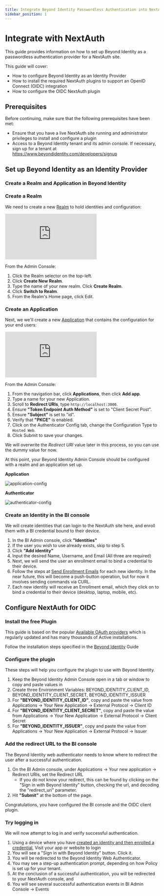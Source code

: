 ```yaml
---
title: Integrate Beyond Identity Passwordless Authentication into NextAuth
sidebar_position: 1
---
```


# Integrate with NextAuth

This guide provides information on how to set up Beyond Identity as a passwordless authentication provider for a NextAuth site.

This guide will cover:
  * How to configure Beyond Identity as an Identity Provider
  * How to install the required NextAuth plugins to support an OpenID Connect (OIDC) integration
  * How to configure the OIDC NextAuth plugin

## Prerequisites

Before continuing, make sure that the following prerequisites have been met:
  * Ensure that you have a live NextAuth site running and administrator privileges to install and configure a plugin
  * Access to a Beyond Identity tenant and its admin console. If necessary, sign up for a tenant at https://www.beyondidentity.com/developers/signup

## Set up Beyond Identity as an Identity Provider

### Create a Realm and Application in Beyond Identity

### Create a Realm

We need to create a new [Realm](https://developer.beyondidentity.com/docs/v1/platform-overview/architecture#realms) to hold identities and configuration:

<div style={{position: 'relative', paddingBottom: 'calc(73% + 20px)', height: '0'}}>
	<iframe src='https://demo.arcade.software/eyWvI91g13J7qj5vmCfD?embed&forceNoOpeningAnimation=true' frameBorder="0" style={{position: 'absolute', top: '0', left: '0', width: '100%', height: '100%'}}>
	</iframe>
</div>

From the Admin Console:
  1. Click the Realm selector on the top-left.
  2. Click **Create New Realm**.
  3. Type the name of your new realm. Click **Create Realm**.
  4. Click **Switch to Realm**.
  5. From the Realm's Home page, click Edit.

### Create an Application

Next, we we'll create a new [Application](https://developer.beyondidentity.com/docs/v1/platform-overview/architecture#applications-and-authenticator-configs) that contains the configuration for your end users:

<div style={{position: 'relative', paddingBottom: 'calc(73% + 20px)', height: '0'}}>
	<iframe src='https://demo.arcade.software/KmtiNsx4Z31MkogQdwST?embed&forceNoOpeningAnimation=true' frameBorder="0" style={{position: 'absolute', top: '0', left: '0', width: '100%', height: '100%'}}>
	</iframe>
</div>

From the Admin Console: 
  1. From the navigation bar, click **Applications**, then click **Add app**.
  1. Type a name for your new Application.
  1. Scroll to **Redirect URIs**, type `http://localhost:3000`.
  1. Ensure **"Token Endpoint Auth Method"** is set to "Client Secret Post".
  1. Ensure **"Subject"** is set to "id".
  1. Verify that **"PKCE"** is enabled.
  1. Click on the Authenticator Config tab, change the Configuration Type to `Hosted Web`.
  1. Click Submit to save your changes.

We will overwrite the *Redirect URI* value later in this process, so you can use the dummy value for now.

At this point, your Beyond Identity Admin Console should be configured with a realm and an application set up.

**Application**

![application-config](/assets/nextauth-application-config.png)

**Authenticator**

![authenticator-config](/assets/nextauth-authenticator-config.png)

### Create an Identity in the BI console

We will create identities that can login to the NextAuth site here, and enroll them with a BI credential bound to their device.

1. In the BI Admin console, click **"Identities"**
1. If the user you wish to use already exists, skip to step 5.
1. Click **"Add identity"**
1. Input the desired Name, Username, and Email (All three are required)
1. Next, we will send the user an enrollment email to bind a credential to their device.
1. Follow the steps at [Send Enrollment Emails](send-enrollment) for each new identity. In the near future, this will become a push-button operation, but for now it involves sending commands via CURL.
1. Each new identity will receive an Enrollment email, which they click on to bind a credential to their device (desktop, laptop, mobile, etc).

## Configure NextAuth for OIDC

### Install the free Plugin

This guide is based on the popular [Available OAuth providers](https://authjs.dev/reference/providers/oauth-builtin) which is regularly updated and has many thousands of Active installations.

Follow the installation steps specified in the [Beyond Identity](https://authjs.dev/reference/oauth-providers/beyondidentity) Guide

### Configure the plugin

These steps will help you configure the plugin to use with Beyond Identity.

1. Keep the Beyond Identity Admin Console open in a tab or window to copy and paste values in
1. Create three Environment Variables: BEYOND_IDENTITY_CLIENT_ID, BEYOND_IDENTITY_CLIENT_SECRET, BEYOND_IDENTITY_ISSUER
1. For **"BEYOND_IDENTITY_CLIENT_ID"**, copy and paste the value from Applications -> Your New Application -> External Protocol -> Client ID
1. For **"BEYOND_IDENTITY_CLIENT_SECRET"**, copy and paste the value from Applications -> Your New Application -> External Protocol -> Client Secret
1. For **"BEYOND_IDENTITY_ISSUER"**, copy and paste the value from Applications -> Your New Application -> External Protocol -> Issuer

### Add the redirect URL to the BI console

The Beyond Identity web authenticator needs to know where to redirect the user after a successful authentication.

1. On the BI Admin console, under Applications -> Your new application -> Redirect URIs, set the Redirect URL
    - If you do not know your redirect, this can be found by clicking on the "Sign in with Beyond Identity" button, checking the url, and decoding the "redirect_uri" parameter.
1. Hit **"Submit"** at the bottom of the page.

Congratulations, you have configured the BI console and the OIDC client plugin.

### Try logging in

We will now attempt to log in and verify successful authentication.

1. Using a device where you have [created an identity and then enrolled a credential](#create-an-identity-in-the-bi-console), Visit your app or website to login
1. You will see a "Sign in with Beyond Identity" button. Click it.
1. You will be redirected to the Beyond Identity Web Authenticator.
1. You may see a step-up authentication prompt, depending on how Policy is set up for your tenant.
1. At the conclusion of a successful authentication, you will be redirected to your NextAuth console, and
1. You will see several successful authentication events in BI Admin Console -> Events
